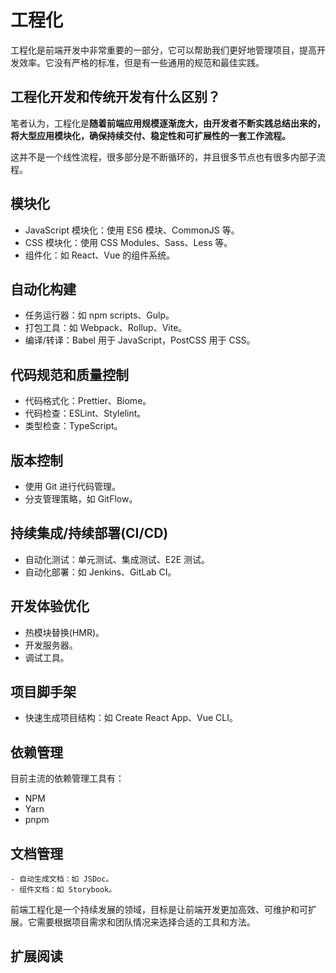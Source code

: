 # 工程化

工程化是前端开发中非常重要的一部分，它可以帮助我们更好地管理项目，提高开发效率。它没有严格的标准，但是有一些通用的规范和最佳实践。

## 工程化开发和传统开发有什么区别？

笔者认为，工程化是**随着前端应用规模逐渐庞大，由开发者不断实践总结出来的，将大型应用模块化，确保持续交付、稳定性和可扩展性的一套工作流程。**

这并不是一个线性流程，很多部分是不断循环的，并且很多节点也有很多内部子流程。

## 模块化

-   JavaScript 模块化：使用 ES6 模块、CommonJS 等。
-   CSS 模块化：使用 CSS Modules、Sass、Less 等。
-   组件化：如 React、Vue 的组件系统。

## 自动化构建

-   任务运行器：如 npm scripts、Gulp。
-   打包工具：如 Webpack、Rollup、Vite。
-   编译/转译：Babel 用于 JavaScript，PostCSS 用于 CSS。

## 代码规范和质量控制

-   代码格式化：Prettier、Biome。
-   代码检查：ESLint、Stylelint。
-   类型检查：TypeScript。

## 版本控制

-   使用 Git 进行代码管理。
-   分支管理策略，如 GitFlow。

## 持续集成/持续部署(CI/CD)

-   自动化测试：单元测试、集成测试、E2E 测试。
-   自动化部署：如 Jenkins、GitLab CI。

## 开发体验优化

-   热模块替换(HMR)。
-   开发服务器。
-   调试工具。

## 项目脚手架

-   快速生成项目结构：如 Create React App、Vue CLI。

## 依赖管理

目前主流的依赖管理工具有：

-   NPM
-   Yarn
-   pnpm

## 文档管理

    - 自动生成文档：如 JSDoc。
    - 组件文档：如 Storybook。

前端工程化是一个持续发展的领域，目标是让前端开发更加高效、可维护和可扩展。它需要根据项目需求和团队情况来选择合适的工具和方法。

## 扩展阅读
